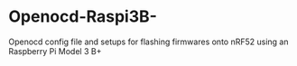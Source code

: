 # Openocd-Raspi3B-
Openocd config file and setups for flashing firmwares onto nRF52 using an Raspberry Pi Model 3 B+
